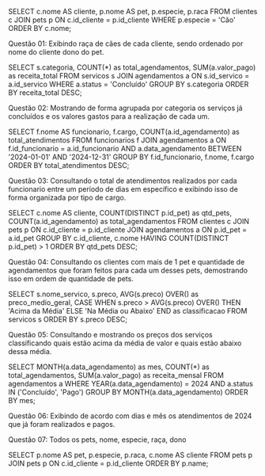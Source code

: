 SELECT c.nome AS cliente, p.nome AS pet, p.especie, p.raca
FROM clientes c
JOIN pets p ON c.id_cliente = p.id_cliente
WHERE p.especie = 'Cão'
ORDER BY c.nome;

Questão 01: Exibindo raça de cães de cada cliente, sendo ordenado por nome do cliente dono do pet.


SELECT s.categoria, COUNT(*) as total_agendamentos, SUM(a.valor_pago) as receita_total
FROM servicos s
JOIN agendamentos a ON s.id_servico = a.id_servico
WHERE a.status = 'Concluído'
GROUP BY s.categoria
ORDER BY receita_total DESC;

Questão 02: Mostrando de forma agrupada por categoria os serviços já concluídos e os valores gastos para a realização de cada um.


SELECT f.nome AS funcionario, f.cargo, COUNT(a.id_agendamento) as total_atendimentos
FROM funcionarios f
JOIN agendamentos a ON f.id_funcionario = a.id_funcionario 
    AND a.data_agendamento BETWEEN '2024-01-01' AND '2024-12-31'
GROUP BY f.id_funcionario, f.nome, f.cargo
ORDER BY total_atendimentos DESC;

Questão 03: Consultando o total de atendimentos realizados por cada funcionario entre um período de dias em específico 
e exibindo isso de forma organizada por tipo de cargo. 


SELECT c.nome AS cliente, COUNT(DISTINCT p.id_pet) as qtd_pets, 
       COUNT(a.id_agendamento) as total_agendamentos
FROM clientes c
JOIN pets p ON c.id_cliente = p.id_cliente
JOIN agendamentos a ON p.id_pet = a.id_pet
GROUP BY c.id_cliente, c.nome
HAVING COUNT(DISTINCT p.id_pet) > 1
ORDER BY qtd_pets DESC;

Questão 04: Consultando os clientes com mais de 1 pet e quantidade de agendamentos que foram feitos para cada um desses pets, 
demostrando isso em ordem de quantidade de pets.


SELECT s.nome_servico, s.preco, AVG(s.preco) OVER() as preco_medio_geral,
       CASE 
           WHEN s.preco > AVG(s.preco) OVER() THEN 'Acima da Média'
           ELSE 'Na Média ou Abaixo'
       END as classificacao
FROM servicos s
ORDER BY s.preco DESC;

Questão 05: Consultando e mostrando os preços dos serviços classificando quais estão acima da média de valor e quais estão abaixo dessa 
média.


SELECT MONTH(a.data_agendamento) as mes, 
       COUNT(*) as total_agendamentos,
       SUM(a.valor_pago) as receita_mensal
FROM agendamentos a
WHERE YEAR(a.data_agendamento) = 2024 
  AND a.status IN ('Concluído', 'Pago')
GROUP BY MONTH(a.data_agendamento)
ORDER BY mes;

Questão 06: Exibindo de acordo com dias e mês os atendimentos de 2024 que já foram realizados e pagos.

Questão 07: Todos os pets, nome, especie, raça, dono

SELECT p.nome AS pet, p.especie, p.raca, c.nome AS cliente
FROM pets p
JOIN pets p ON c.id_cliente = p.id_cliente
ORDER BY p.name;
